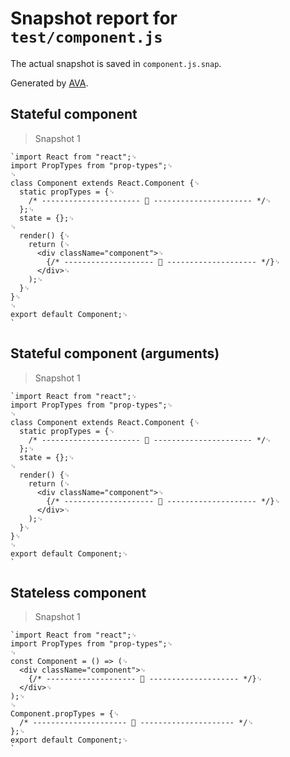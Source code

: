 # Snapshot report for `test/component.js`

The actual snapshot is saved in `component.js.snap`.

Generated by [AVA](https://ava.li).

## Stateful component

> Snapshot 1

    `import React from "react";␊
    import PropTypes from "prop-types";␊
    ␊
    class Component extends React.Component {␊
      static propTypes = {␊
        /* ---------------------- 📝 ---------------------- */␊
      };␊
      state = {};␊
    ␊
      render() {␊
        return (␊
          <div className="component">␊
            {/* -------------------- 📝 -------------------- */}␊
          </div>␊
        );␊
      }␊
    }␊
    ␊
    export default Component;␊
    `

## Stateful component (arguments)

> Snapshot 1

    `import React from "react";␊
    import PropTypes from "prop-types";␊
    ␊
    class Component extends React.Component {␊
      static propTypes = {␊
        /* ---------------------- 📝 ---------------------- */␊
      };␊
      state = {};␊
    ␊
      render() {␊
        return (␊
          <div className="component">␊
            {/* -------------------- 📝 -------------------- */}␊
          </div>␊
        );␊
      }␊
    }␊
    ␊
    export default Component;␊
    `

## Stateless component

> Snapshot 1

    `import React from "react";␊
    import PropTypes from "prop-types";␊
    ␊
    const Component = () => (␊
      <div className="component">␊
        {/* -------------------- 📝 -------------------- */}␊
      </div>␊
    );␊
    ␊
    Component.propTypes = {␊
      /* --------------------- 📝 --------------------- */␊
    };␊
    export default Component;␊
    `
